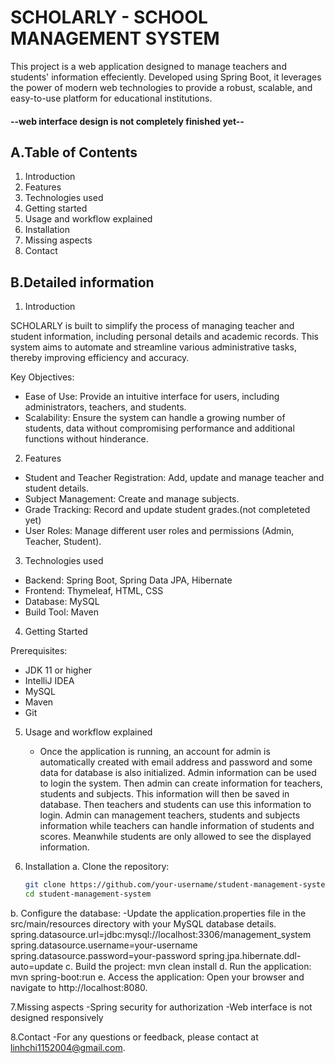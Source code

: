 # SCHOLARLY - SCHOOL MANAGEMENT SYSTEM



This project is a web application designed to manage teachers and students' information effeciently. Developed using Spring Boot, it leverages the power of modern web technologies to provide a robust, scalable, and easy-to-use platform for educational institutions.
#### --web interface design is not completely finished yet--

## A.Table of Contents
1. Introduction
2. Features
3. Technologies used
4. Getting started
5. Usage and workflow explained
6. Installation
7. Missing aspects
8. Contact


## B.Detailed information

1. Introduction


  SCHOLARLY is built to simplify the process of managing teacher and student information, including personal details and academic records. This system aims to automate and streamline various administrative tasks,   thereby improving efficiency and accuracy.

  

  Key Objectives:

  
  - Ease of Use: Provide an intuitive interface for users, including administrators, teachers, and students.
  - Scalability: Ensure the system can handle a growing number of students, data without compromising performance and additional functions without hinderance.

2. Features
  - Student and Teacher Registration: Add, update and manage teacher and student details.
  - Subject Management: Create and manage subjects.
  - Grade Tracking: Record and update student grades.(not completeted yet)
  - User Roles: Manage different user roles and permissions (Admin, Teacher, Student).

3. Technologies used
  - Backend: Spring Boot, Spring Data JPA, Hibernate
  - Frontend: Thymeleaf, HTML, CSS
  - Database: MySQL
  - Build Tool: Maven

4. Getting Started

   
Prerequisites:
  - JDK 11 or higher
  - IntelliJ IDEA
  - MySQL
  - Maven
  - Git

5. Usage and workflow explained
   - Once the application is running, an account for admin is automatically created with email address and password and some data for database is also initialized. Admin information can be used to login the system. Then admin can create information for teachers, students and subjects. This information will then be saved in database. Then teachers and students can use this information to login.
Admin can management teachers, students and subjects information while teachers can handle information of students and scores. Meanwhile students are only allowed to see the displayed information.


6. Installation
  a. Clone the repository:
    ```bash
    git clone https://github.com/your-username/student-management-system.git
    cd student-management-system
    ```
  b. Configure the database:
    -Update the application.properties file in the src/main/resources directory with your MySQL database details.
      spring.datasource.url=jdbc:mysql://localhost:3306/management_system
      spring.datasource.username=your-username
      spring.datasource.password=your-password
      spring.jpa.hibernate.ddl-auto=update
  c. Build the project:
      mvn clean install
  d. Run the application:
    mvn spring-boot:run
  e. Access the application:
    Open your browser and navigate to http://localhost:8080.

7.Missing aspects
  -Spring security for authorization
  -Web interface is not designed responsively

8.Contact
-For any questions or feedback, please contact at linhchi1152004@gmail.com.
  






